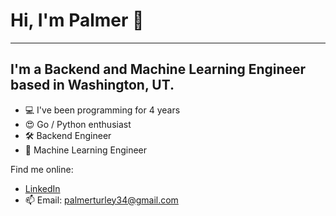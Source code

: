 # Hi, I'm Palmer 👋
---

## I'm a Backend and Machine Learning Engineer based in Washington, UT.

* 💻 I've been programming for 4 years
* 😍 Go / Python enthusiast
* 🛠️ Backend Engineer
* 🧠 Machine Learning Engineer

Find me online:
* <a href="https://www.linkedin.com/in/palmerturley/">LinkedIn</a>
* 📫 Email: palmerturley34@gmail.com
